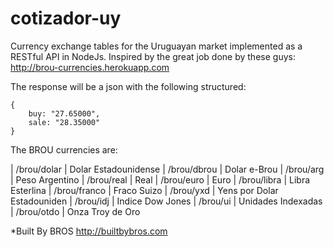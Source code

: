 cotizador-uy
===============
Currency exchange tables for the Uruguayan market implemented as a RESTful API in NodeJs.
Inspired by the great job done by these guys: http://brou-currencies.herokuapp.com

The response will be a json with the following structured:
```
{
    buy: "27.65000",
    sale: "28.35000"    
}
```
The  BROU currencies are:

| /brou/dolar   | Dolar Estadounidense
| /brou/dbrou   | Dolar e-Brou
| /brou/arg     | Peso Argentino
| /brou/real    | Real
| /brou/euro    | Euro
| /brou/libra   | Libra Esterlina
| /brou/franco  | Fraco Suizo
| /brou/yxd     | Yens por Dolar Estadouniden
| /brou/idj     | Indice Dow Jones
| /brou/ui      | Unidades Indexadas
| /brou/otdo    | Onza Troy de Oro



*Built By BROS  http://builtbybros.com
